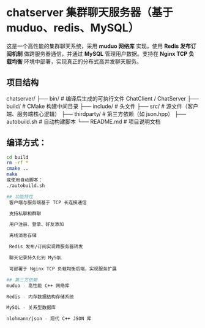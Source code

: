 # chatserver 集群聊天服务器（基于 muduo、redis、MySQL）
这是一个高性能的集群聊天系统，采用 **muduo 网络库** 实现，使用 **Redis 发布订阅机制** 做跨服务器通信，并通过 **MySQL** 管理用户数据。支持在 **Nginx TCP 负载均衡** 环境中部署，实现真正的分布式高并发聊天服务。

## 项目结构
chatserver/
├── bin/ # 编译后生成的可执行文件 ChatClient / ChatServer
├── build/ # CMake 构建中间目录
├── include/ # 头文件
├── src/ # 源文件（客户端、服务端核心逻辑）
├── thirdparty/ # 第三方依赖（如 json.hpp）
├── autobuild.sh # 自动构建脚本
└── README.md # 项目说明文档

## 编译方式：  
```bash  
cd build  
rm -rf *  
cmake ..  
make  
或使用自动脚本：  
./autobuild.sh

## 功能特性
 客户端与服务端基于 TCP 长连接通信

 支持私聊和群聊

 用户注册、登录、好友添加

 离线消息存储

 Redis 发布/订阅实现跨服务器转发

 聊天记录持久化到 MySQL

 可部署于 Nginx TCP 负载均衡后端，实现服务扩展

## 第三方依赖
muduo - 高性能 C++ 网络库

Redis - 内存数据结构存储系统

MySQL - 关系型数据库

nlohmann/json - 现代 C++ JSON 库


